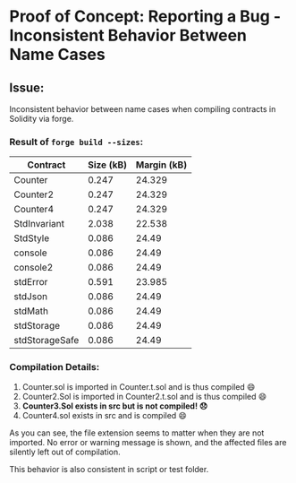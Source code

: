 # Proof of Concept: Reporting a Bug - Inconsistent Behavior Between Name Cases

## Issue:

Inconsistent behavior between name cases when compiling contracts in Solidity via forge.

### Result of `forge build --sizes`:

| Contract       | Size (kB) | Margin (kB) |
| -------------- | --------- | ----------- |
| Counter        | 0.247     | 24.329      |
| Counter2       | 0.247     | 24.329      |
| Counter4       | 0.247     | 24.329      |
| StdInvariant   | 2.038     | 22.538      |
| StdStyle       | 0.086     | 24.49       |
| console        | 0.086     | 24.49       |
| console2       | 0.086     | 24.49       |
| stdError       | 0.591     | 23.985      |
| stdJson        | 0.086     | 24.49       |
| stdMath        | 0.086     | 24.49       |
| stdStorage     | 0.086     | 24.49       |
| stdStorageSafe | 0.086     | 24.49       |

### Compilation Details:

1. Counter.sol is imported in Counter.t.sol and is thus compiled :smile:
2. Counter2.Sol is imported in Counter2.t.sol and is thus compiled :smile:
3. **Counter3.Sol exists in src but is not compiled! :disappointed:**
4. Counter4.sol exists in src and is compiled :smile:

As you can see, the file extension seems to matter when they are not imported. No error or warning message is shown, and the affected files are silently left out of compilation.

This behavior is also consistent in script or test folder.
